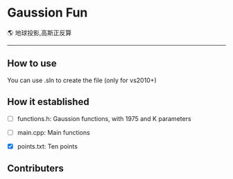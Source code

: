 # Gaussion Fun
 :earth_americas: 地球投影,高斯正反算

-------

## How to use

You can use .sln to create the file (only for vs2010+)

## How it established

- [ ] functions.h: Gaussion functions, with 1975 and K  parameters
- [ ] main.cpp: Main functions

- [x] points.txt: Ten points

## Contributers

